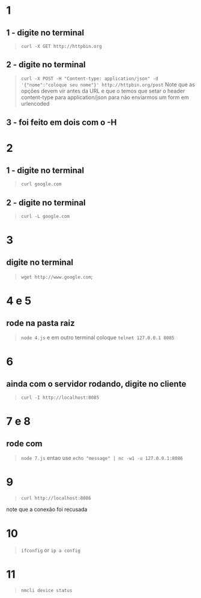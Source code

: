 # 1

## 1 - digite no terminal

> `curl -X GET http://httpbin.org`

## 2 - digite no terminal

> `curl -X POST -H "Content-type: application/json" -d '{"nome":"coloque seu nome"}' http://httpbin.org/post`
> Note que as opções devem vir antes da URL e que o temos que setar o header content-type para application/json para não enviarmos um form em urlencoded

## 3 - foi feito em dois com o -H

# 2

## 1 - digite no terminal

> `curl google.com`

## 2 - digite no terminal

> `curl -L google.com`

# 3

## digite no terminal

> `wget http://www.google.com`;

# 4 e 5

## rode na pasta raiz

> `node 4.js`
> e em outro terminal coloque
> `telnet 127.0.0.1 8085`

# 6

## ainda com o servidor rodando, digite no cliente

> `curl -I http://localhost:8085`

# 7 e 8

## rode com

> `node 7.js`
> entao use
> `echo "message" | nc -w1 -u 127.0.0.1:8086`

# 9

> `curl http://localhost:8086`

note que a conexão foi recusada

# 10

> `ifconfig`
> or
> `ip a config`

# 11

> `nmcli device status`
